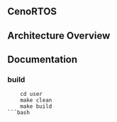 ## CenoRTOS 

## Architecture Overview

## Documentation
### build

```
	cd user
	make clean
	make build
```bash